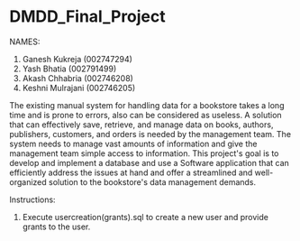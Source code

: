 # DMDD_Final_Project

NAMES:
1. Ganesh Kukreja (002747294)
2. Yash Bhatia (002791499)
3. Akash Chhabria (002746208)
4. Keshni Mulrajani (002746205)

The existing manual system for handling data for a bookstore takes a long time and is prone to errors, also can be considered as useless. A solution that can effectively save, retrieve, and manage data on books, authors, publishers, customers, and orders is needed by the management team. The system needs to manage vast amounts of information and give the management team simple access to information. This project's goal is to develop and implement a database and use a Software application that can efficiently address the issues at hand and offer a streamlined and well-organized solution to the bookstore's data management demands.

Instructions:
1. Execute usercreation(grants).sql to create a new user and provide grants to the user.
